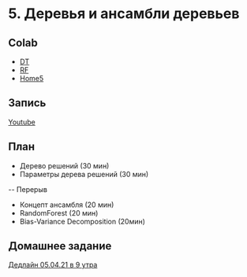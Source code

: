 # 5. Деревья и ансамбли деревьев

## Colab
* [DT](https://colab.research.google.com/github/samstikhin/ml2021/blob/master/05-DTandRF/DT.ipynb)
* [RF](https://colab.research.google.com/github/samstikhin/ml2021/blob/master/05-DTandRF/RF.ipynb)
* [Home5](https://colab.research.google.com/github/samstikhin/ml2021/blob/master/05-DTandRF/Home5.ipynb)

## Запись
[Youtube](https://www.youtube.com/watch?v=L8qFnNBxKyI)

## План
* Дерево решений (30 мин)
* Параметры дерева решений (30 мин)

-- Перерыв
* Концепт ансамбля (20 мин)
* RandomForest (20 мин)
* Bias-Variance Decomposition (20мин)


## Домашнее задание
[Дедлайн 05.04.21 в 9 утра](https://ulearn.me/course/ml/Entropiya_i_kriteriy_Dzhini_9fc03076-63cf-4de7-993c-65af47aa2d67)
